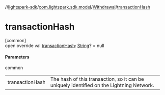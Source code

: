 //[lightspark-sdk](../../../index.md)/[com.lightspark.sdk.model](../index.md)/[Withdrawal](index.md)/[transactionHash](transaction-hash.md)

# transactionHash

[common]\
open override val [transactionHash](transaction-hash.md): [String](https://kotlinlang.org/api/latest/jvm/stdlib/kotlin/-string/index.html)? = null

#### Parameters

common

| | |
|---|---|
| transactionHash | The hash of this transaction, so it can be uniquely identified on the Lightning Network. |
